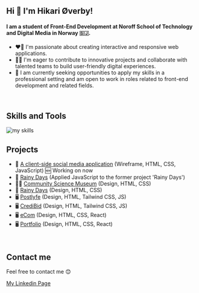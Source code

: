 ## Hi 👋 I'm Hikari Øverby!

#### I am a student of Front-End Development at Noroff School of Technology and Digital Media in Norway 🇸🇯.

- ❤️‍🔥 I'm passionate about creating interactive and responsive web applications.
- 👩‍💻 I'm eager to contribute to innovative projects and collaborate with talented teams to build user-friendly digital experiences.
- 💼 I am currently seeking opportunities to apply my skills in a professional setting and am open to work in roles related to front-end development and related fields.

<br>

## Skills and Tools

<img alt="my skills" src="https://skillicons.dev/icons?theme=light&perline=8&i=html,css,js,react,tailwind,bootstrap,react,vite,github,figma,xd" />

<br>

## Projects

- 📱 [A client-side social media application](https://github.com/NoroffFEU/fed2-js2-ca-H-chai) (Wireframe, HTML, CSS, JavaScript) 🆕 Working on now
- 🧥 [Rainy Days](https://github.com/H-chai/JS1-CA) (Applied JavaScript to the former project 'Rainy Days')
- 👩‍🔬 [Community Science Museum](https://github.com/H-chai/Semester-Project-1) (Design, HTML, CSS)
- 🌂 [Rainy Days](https://github.com/NoroffFEU/html-css-course-assignment-Hikari) (Design, HTML, CSS)
- 🖥 [Postlyfe](https://github.com/NoroffFEU/FED1-PE1-H-chai) (Design, HTML, Tailwind CSS, JS)
- 🖥 [CrediBid](https://github.com/H-chai/Auction-semester-project) (Design, HTML, Tailwind CSS, JS)
- 🖥 [eCom](https://github.com/H-chai/react-ecom) (Design, HTML, CSS, React)
- 🖥 [Portfolio](https://github.com/H-chai/Portfolio) (Design, HTML, CSS, React)

<br>

<!-- ## Status

<p align="left">
  <img alt="Top Langs" height="150px" src="https://github-readme-stats.vercel.app/api/top-langs/?username=H-chai&layout=compact&show_icons=true" />
  <img alt="github stats" height="150px" src="https://github-readme-stats.vercel.app/api?username=H-chai" />
</p>

<br> -->

## Contact me

Feel free to contact me 😊

[My Linkedin Page](https://www.linkedin.com/in/hikari-%C3%B8verby-957493241)
